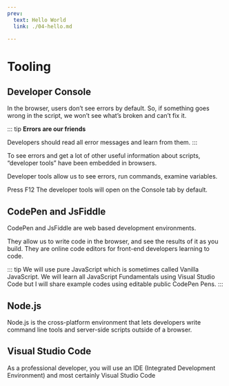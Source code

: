 ```yaml
---
prev:
  text: Hello World
  link: ./04-hello.md 

---
```

# Tooling

## Developer Console

In the browser, users don’t see errors by default. So, if something goes wrong in the script, we won’t see what’s broken and can’t fix it.

::: tip
**Errors are our friends**

Developers should read all error messages and learn from them.
:::

To see errors and get a lot of other useful information about scripts, “developer tools” have been embedded in browsers.

Developer tools allow us to see errors, run commands, examine variables.

Press F12 The developer tools will open on the Console tab by default.

## CodePen and JsFiddle

CodePen and JsFiddle are web based development environments.

They allow us to write code in the browser, and see the results of it as you build.
They are online code editors for front-end developers learning to code.

::: tip
We will use pure JavaScript which is sometimes called Vanilla JavaScript.
We will learn all JavaScript Fundamentals using Visual Studio Code but I will share example codes using editable public CodePen Pens.
:::

## Node.js

Node.js is the cross-platform environment that lets developers write command line tools and server-side scripts outside of a browser.

## Visual Studio Code

As a professional developer, you will use an IDE (Integrated Development Environment) and most certainly Visual Studio Code

